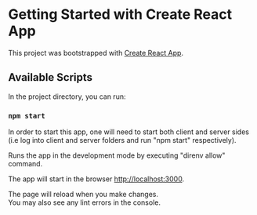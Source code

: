 # Getting Started with Create React App

This project was bootstrapped with [Create React App](https://github.com/facebook/create-react-app).

## Available Scripts

In the project directory, you can run:

### `npm start`

In order to start this app, one will need to start both client and server sides (i.e log into client and server folders and run "npm start" respectively).

Runs the app in the development mode by executing "direnv allow" command.

The app will start in the browser [http://localhost:3000](http://localhost:3000).

The page will reload when you make changes.\
You may also see any lint errors in the console.

